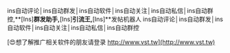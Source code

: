 ins自动评论│ins自动群发│ins自动软件│ins自动关注│ins自动私信│ins自动群控,**[Ins]**群发助手,**[Ins]**引流王,**[Ins]**发帖机器人
ins自动评论│ins自动群发│ins自动软件│ins自动关注│ins自动私信│ins自动群控

[😍想了解推广相关软件的朋友请登录 http://www.vst.tw](http://www.vst.tw)



